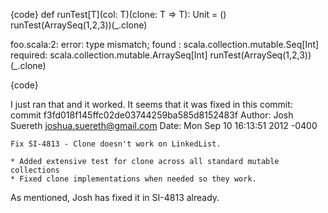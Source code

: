 {code}
def runTest[T](col: T)(clone: T => T): Unit = ()
runTest(ArraySeq(1,2,3))(_.clone)

foo.scala:2: error: type mismatch;
 found   : scala.collection.mutable.Seq[Int]
 required: scala.collection.mutable.ArraySeq[Int]
  runTest(ArraySeq(1,2,3))(_.clone)

{code}

I just ran that and it worked. It seems that it was fixed in this commit:
commit f3fd018f145ffc02de03744259ba585d8152483f
Author: Josh Suereth <joshua.suereth@gmail.com>
Date:   Mon Sep 10 16:13:51 2012 -0400

    Fix SI-4813 - Clone doesn't work on LinkedList.
    
    * Added extensive test for clone across all standard mutable collections
    * Fixed clone implementations when needed so they work.

As mentioned, Josh has fixed it in SI-4813 already.
